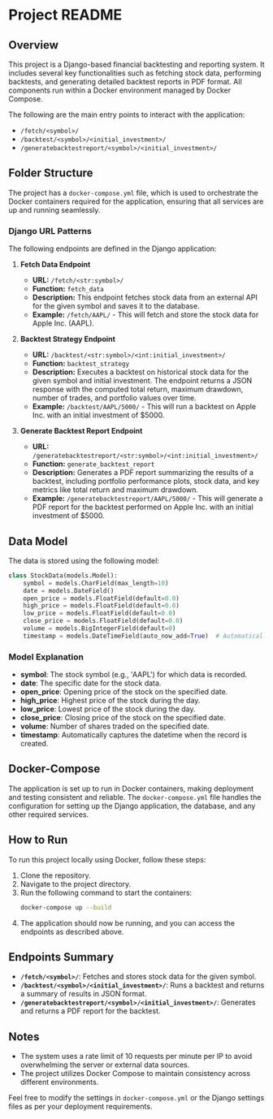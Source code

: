 # Project README

## Overview
This project is a Django-based financial backtesting and reporting system. It includes several key functionalities such as fetching stock data, performing backtests, and generating detailed backtest reports in PDF format. All components run within a Docker environment managed by Docker Compose.

The following are the main entry points to interact with the application:
- `/fetch/<symbol>/`
- `/backtest/<symbol>/<initial_investment>/`
- `/generatebacktestreport/<symbol>/<initial_investment>/`

## Folder Structure
The project has a `docker-compose.yml` file, which is used to orchestrate the Docker containers required for the application, ensuring that all services are up and running seamlessly.

### Django URL Patterns
The following endpoints are defined in the Django application:

1. **Fetch Data Endpoint**
   - **URL:** `/fetch/<str:symbol>/`
   - **Function:** `fetch_data`
   - **Description:** This endpoint fetches stock data from an external API for the given symbol and saves it to the database.
   - **Example:** `/fetch/AAPL/` - This will fetch and store the stock data for Apple Inc. (AAPL).

2. **Backtest Strategy Endpoint**
   - **URL:** `/backtest/<str:symbol>/<int:initial_investment>/`
   - **Function:** `backtest_strategy`
   - **Description:** Executes a backtest on historical stock data for the given symbol and initial investment. The endpoint returns a JSON response with the computed total return, maximum drawdown, number of trades, and portfolio values over time.
   - **Example:** `/backtest/AAPL/5000/` - This will run a backtest on Apple Inc. with an initial investment of $5000.

3. **Generate Backtest Report Endpoint**
   - **URL:** `/generatebacktestreport/<str:symbol>/<int:initial_investment>/`
   - **Function:** `generate_backtest_report`
   - **Description:** Generates a PDF report summarizing the results of a backtest, including portfolio performance plots, stock data, and key metrics like total return and maximum drawdown.
   - **Example:** `/generatebacktestreport/AAPL/5000/` - This will generate a PDF report for the backtest performed on Apple Inc. with an initial investment of $5000.

## Data Model
The data is stored using the following model:

```python
class StockData(models.Model):
    symbol = models.CharField(max_length=10)
    date = models.DateField()
    open_price = models.FloatField(default=0.0)
    high_price = models.FloatField(default=0.0)
    low_price = models.FloatField(default=0.0)
    close_price = models.FloatField(default=0.0)
    volume = models.BigIntegerField(default=0)
    timestamp = models.DateTimeField(auto_now_add=True)  # Automatically set the timestamp on creation
```

### Model Explanation
- **symbol**: The stock symbol (e.g., 'AAPL') for which data is recorded.
- **date**: The specific date for the stock data.
- **open_price**: Opening price of the stock on the specified date.
- **high_price**: Highest price of the stock during the day.
- **low_price**: Lowest price of the stock during the day.
- **close_price**: Closing price of the stock on the specified date.
- **volume**: Number of shares traded on the specified date.
- **timestamp**: Automatically captures the datetime when the record is created.

## Docker-Compose
The application is set up to run in Docker containers, making deployment and testing consistent and reliable. The `docker-compose.yml` file handles the configuration for setting up the Django application, the database, and any other required services.

## How to Run
To run this project locally using Docker, follow these steps:
1. Clone the repository.
2. Navigate to the project directory.
3. Run the following command to start the containers:
   ```bash
   docker-compose up --build
   ```
4. The application should now be running, and you can access the endpoints as described above.

## Endpoints Summary
- **`/fetch/<symbol>/`**: Fetches and stores stock data for the given symbol.
- **`/backtest/<symbol>/<initial_investment>/`**: Runs a backtest and returns a summary of results in JSON format.
- **`/generatebacktestreport/<symbol>/<initial_investment>/`**: Generates and returns a PDF report for the backtest.

## Notes
- The system uses a rate limit of 10 requests per minute per IP to avoid overwhelming the server or external data sources.
- The project utilizes Docker Compose to maintain consistency across different environments.

Feel free to modify the settings in `docker-compose.yml` or the Django settings files as per your deployment requirements.
